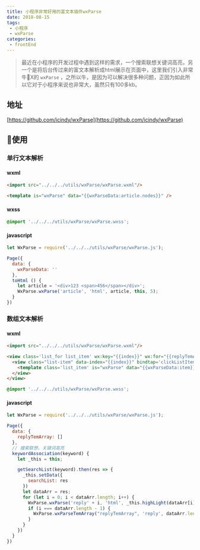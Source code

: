 ```yaml
---
title: 小程序非常好用的富文本插件wxParse
date: 2018-08-15
tags:
 - 小程序
 - wxParse 
categories: 
 - frontEnd
---
```


> 最近在小程序的开发过程中遇到这样的需求，一个搜索联想关键词高亮，另一个是将后台传过来的富文本解析成html展示在页面中，这里我们引入非常牛X的 `wxParse` ，之所以牛，是因为可以解决很多种问题，正因为如此所以它对于小程序来说也非常大，虽然只有100多kb。

<!-- more -->

## 地址
[https://github.com/icindy/wxParse](https://github.com/icindy/wxParse)

## 使用
### 单行文本解析
#### wxml
```html
<import src="../../../utils/wxParse/wxParse.wxml"/>

<template is="wxParse" data="{{wxParseData:article.nodes}}" />
```

#### wxss
```css
@import '../../../utils/wxParse/wxParse.wxss';
```

#### javascript
```javascript
let WxParse = require('../../../utils/wxParse/wxParse.js');

Page({
  data: {
    wxParseData: ''
  },
  toHtml () {
    let article = '<div>123 <span>456</span></div>';
    WxParse.wxParse('article', 'html', article, this, 5);
  }
})
```

### 数组文本解析
#### wxml
```html
<import src="../../../utils/wxParse/wxParse.wxml"/>

<view class='list_for list_item' wx:key="{{index}}" wx:for="{{replyTemArray}}">
  <view class="list-item" data-index="{{index}}" bindtap='clickListItem'>
    <template class='list_item' is="wxParse" data="{{wxParseData:item}}" />
  </view>
</view>
```

```css
@import '../../../utils/wxParse/wxParse.wxss';
```

#### javascript
```javascript
let WxParse = require('../../../utils/wxParse/wxParse.js');

Page({
  data: {
    replyTemArray: []
  },
  // 搜索联想，关键词高亮
  keywordAssociation(keyword) {
    let _this = this;

    getSearchList(keyword).then(res => {
      _this.setData({
        searchList: res
      })
      let dataArr = res;
      for (let i = 0; i < dataArr.length; i++) {
        WxParse.wxParse('reply' + i, 'html', _this.highLight(dataArr[i].name, keyword), _this);
        if (i === dataArr.length - 1) {
          WxParse.wxParseTemArray("replyTemArray", 'reply', dataArr.length, _this)
        }
      }
    })
  }
})
```

 